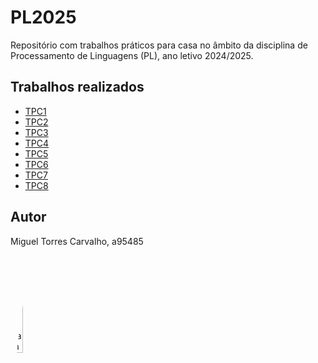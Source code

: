 # PL2025

Repositório com trabalhos práticos para casa no âmbito da disciplina de
Processamento de Linguagens (PL), ano letivo 2024/2025.

## Trabalhos realizados

- [TPC1](TPC1/)
- [TPC2](TPC2/)
- [TPC3](TPC3/)
- [TPC4](TPC4/)
- [TPC5](TPC5/)
- [TPC6](TPC6/)
- [TPC7](TPC7/)
- [TPC8](TPC8/)

## Autor

Miguel Torres Carvalho, a95485

<img alt="Miguel Carvalho" width="20%" style="border-radius: 50%" src="https://migueltc13.github.io/images/profile.webp" />
